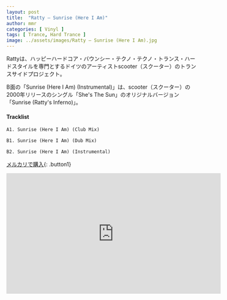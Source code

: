 ```yaml
---
layout: post
title:  "Ratty – Sunrise (Here I Am)"
author: mmr
categories: [ Vinyl ]
tags: [ Trance, Hard Trance ]
image: ../assets/images/Ratty – Sunrise (Here I Am).jpg
---
```


Rattyは、ハッピーハードコア・バウンシー・テクノ・テクノ・トランス・ハードスタイルを専門とするドイツのアーティストscooter（スクーター）のトランスサイドプロジェクト。

B面の「Sunrise (Here I Am) (Instrumental)」は、scooter（スクーター）の 2000年リリースのシングル「She's The Sun」のオリジナルバージョン「Sunrise (Ratty's Inferno)」。

#### Tracklist
```md
A1. Sunrise (Here I Am) (Club Mix)

B1. Sunrise (Here I Am) (Dub Mix)

B2. Sunrise (Here I Am) (Instrumental)
```

[メルカリで購入](https://jp.mercari.com/item/m87341186255?afid=6142608987){: .button1}

<iframe width="560" height="315" src="https://www.youtube.com/embed/WotCS548-7E?si=8R5qdrkR_Xasud_A" title="YouTube video player" frameborder="0" allow="accelerometer; autoplay; clipboard-write; encrypted-media; gyroscope; picture-in-picture; web-share" referrerpolicy="strict-origin-when-cross-origin" allowfullscreen></iframe>